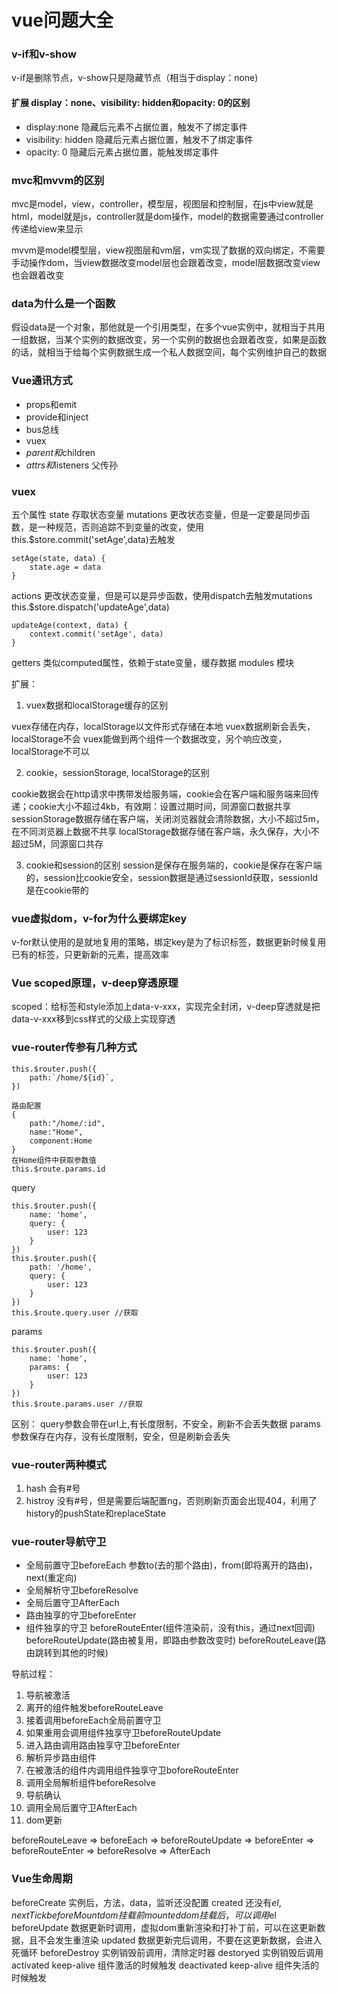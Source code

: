 # vue问题大全

### v-if和v-show

v-if是删除节点，v-show只是隐藏节点（相当于display：none)

####  扩展 display：none、visibility: hidden和opacity: 0的区别

- display:none 隐藏后元素不占据位置，触发不了绑定事件
- visibility: hidden 隐藏后元素占据位置，触发不了绑定事件
- opacity: 0 隐藏后元素占据位置，能触发绑定事件

### mvc和mvvm的区别

mvc是model，view，controller，模型层，视图层和控制层，在js中view就是html，model就是js，controller就是dom操作，model的数据需要通过controller传递给view来显示

mvvm是model模型层，view视图层和vm层，vm实现了数据的双向绑定，不需要手动操作dom，当view数据改变model层也会跟着改变，model层数据改变view也会跟着改变

### data为什么是一个函数

假设data是一个对象，那他就是一个引用类型，在多个vue实例中，就相当于共用一组数据，当某个实例的数据改变，另一个实例的数据也会跟着改变，如果是函数的话，就相当于给每个实例数据生成一个私人数据空间，每个实例维护自己的数据

### Vue通讯方式
- props和emit
- provide和inject
- bus总线
- vuex
- $parent和$children
- $attrs和$listeners 父传孙

### vuex

五个属性
state 存取状态变量
mutations  更改状态变量，但是一定要是同步函数，是一种规范，否则追踪不到变量的改变，使用this.$store.commit('setAge',data)去触发
```
setAge(state, data) {
    state.age = data
}
```
actions    更改状态变量，但是可以是异步函数，使用dispatch去触发mutations   this.$store.dispatch('updateAge',data)  
```
updateAge(context, data) {
    context.commit('setAge', data)
}
```
getters 类似computed属性，依赖于state变量，缓存数据
modules 模块

扩展：
1. vuex数据和localStorage缓存的区别

vuex存储在内存，localStorage以文件形式存储在本地
vuex数据刷新会丢失，localStorage不会
vuex能做到两个组件一个数据改变，另个响应改变，localStorage不可以

2. cookie，sessionStorage, localStorage的区别

cookie数据会在http请求中携带发给服务端，cookie会在客户端和服务端来回传递；cookie大小不超过4kb，有效期：设置过期时间，同源窗口数据共享
sessionStorage数据存储在客户端，关闭浏览器就会清除数据，大小不超过5m，在不同浏览器上数据不共享
localStorage数据存储在客户端，永久保存，大小不超过5M，同源窗口共存

3. cookie和session的区别
session是保存在服务端的，cookie是保存在客户端的，session比cookie安全，session数据是通过sessionId获取，sessionId是在cookie带的

### vue虚拟dom，v-for为什么要绑定key

v-for默认使用的是就地复用的策略，绑定key是为了标识标签，数据更新时候复用已有的标签，只更新新的元素，提高效率


### Vue scoped原理，v-deep穿透原理

scoped：给标签和style添加上data-v-xxx，实现完全封闭，v-deep穿透就是把data-v-xxx移到css样式的父级上实现穿透

### vue-router传参有几种方式
```
this.$router.push({
    path:`/home/${id}`,
})

路由配置
{
    path:"/home/:id",
    name:"Home",
    component:Home
}
在Home组件中获取参数值
this.$route.params.id
```
query
```
this.$router.push({
    name: 'home',
    query: {
        user: 123
    }
})
this.$router.push({
    path: '/home',
    query: {
        user: 123
    }
})
this.$route.query.user //获取
```
params
```
this.$router.push({
    name: 'home',
    params: {
        user: 123
    }
})
this.$route.params.user //获取
```
区别：
query参数会带在url上,有长度限制，不安全，刷新不会丢失数据
params参数保存在内存，没有长度限制，安全，但是刷新会丢失

### vue-router两种模式

1. hash  会有#号
2. histroy 没有#号，但是需要后端配置ng，否则刷新页面会出现404，利用了history的pushState和replaceState

### vue-router导航守卫
- 全局前置守卫beforeEach  参数to(去的那个路由)，from(即将离开的路由)，next(重定向)
- 全局解析守卫beforeResolve
- 全局后置守卫AfterEach
- 路由独享的守卫beforeEnter
- 组件独享的守卫 beforeRouteEnter(组件渲染前，没有this，通过next回调)  beforeRouteUpdate(路由被复用，即路由参数改变时)  beforeRouteLeave(路由跳转到其他的时候)

导航过程：
1. 导航被激活
2. 离开的组件触发beforeRouteLeave
3. 接着调用beforeEach全局前置守卫
4. 如果重用会调用组件独享守卫beforeRouteUpdate
5. 进入路由调用路由独享守卫beforeEnter
6. 解析异步路由组件
7. 在被激活的组件内调用组件独享守卫boforeRouteEnter
8. 调用全局解析组件beforeResolve
9. 导航确认
10. 调用全局后置守卫AfterEach
11. dom更新


beforeRouteLeave => beforeEach => beforeRouteUpdate => beforeEnter => beforeRouteEnter =>  beforeResolve => AfterEach

### Vue生命周期
beforeCreate 实例后，方法，data，监听还没配置
created 还没有$el,nextTick
beforeMount  dom挂载前
mounted  dom挂载后，可以调用$el
beforeUpdate 数据更新时调用，虚拟dom重新渲染和打补丁前，可以在这更新数据，且不会发生重渲染
updated 数据更新完后调用，不要在这更新数据，会进入死循环
beforeDestroy 实例销毁前调用，清除定时器
destoryed   实例销毁后调用
activated   keep-alive 组件激活的时候触发
deactivated  keep-alive 组件失活的时候触发




